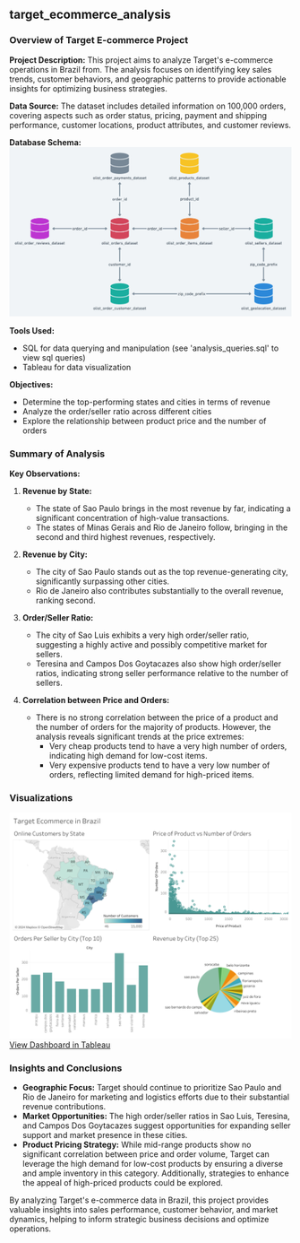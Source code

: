 ## target_ecommerce_analysis

### Overview of Target E-commerce Project

**Project Description:**
This project aims to analyze Target's e-commerce operations in Brazil from. The analysis focuses on identifying key sales trends, customer behaviors, and geographic patterns to provide actionable insights for optimizing business strategies.

**Data Source:**
The dataset includes detailed information on 100,000 orders, covering aspects such as order status, pricing, payment and shipping performance, customer locations, product attributes, and customer reviews.

**Database Schema:**
![Schema](images/inbox-15074417-b15a300fe807965428250762308c248b-Untitled.png)

**Tools Used:**
- SQL for data querying and manipulation (see 'analysis_queries.sql' to view sql queries)
- Tableau for data visualization

**Objectives:**
- Determine the top-performing states and cities in terms of revenue
- Analyze the order/seller ratio across different cities
- Explore the relationship between product price and the number of orders

### Summary of Analysis

**Key Observations:**

1. **Revenue by State:**
   - The state of Sao Paulo brings in the most revenue by far, indicating a significant concentration of high-value transactions.
   - The states of Minas Gerais and Rio de Janeiro follow, bringing in the second and third highest revenues, respectively.

2. **Revenue by City:**
   - The city of Sao Paulo stands out as the top revenue-generating city, significantly surpassing other cities.
   - Rio de Janeiro also contributes substantially to the overall revenue, ranking second.

3. **Order/Seller Ratio:**
   - The city of Sao Luis exhibits a very high order/seller ratio, suggesting a highly active and possibly competitive market for sellers.
   - Teresina and Campos Dos Goytacazes also show high order/seller ratios, indicating strong seller performance relative to the number of sellers.

4. **Correlation between Price and Orders:**
   - There is no strong correlation between the price of a product and the number of orders for the majority of products. However, the analysis reveals significant trends at the price extremes:
     - Very cheap products tend to have a very high number of orders, indicating high demand for low-cost items.
     - Very expensive products tend to have a very low number of orders, reflecting limited demand for high-priced items.

### Visualizations
![Tableau Dashboard](images/Dashboard%201.png)
[View Dashboard in Tableau](https://public.tableau.com/app/profile/aidan.turner/viz/TargetEcommerce/Dashboard1)

### Insights and Conclusions

- **Geographic Focus:** Target should continue to prioritize Sao Paulo and Rio de Janeiro for marketing and logistics efforts due to their substantial revenue contributions.
- **Market Opportunities:** The high order/seller ratios in Sao Luis, Teresina, and Campos Dos Goytacazes suggest opportunities for expanding seller support and market presence in these cities.
- **Product Pricing Strategy:** While mid-range products show no significant correlation between price and order volume, Target can leverage the high demand for low-cost products by ensuring a diverse and ample inventory in this category. Additionally, strategies to enhance the appeal of high-priced products could be explored.

By analyzing Target's e-commerce data in Brazil, this project provides valuable insights into sales performance, customer behavior, and market dynamics, helping to inform strategic business decisions and optimize operations.
